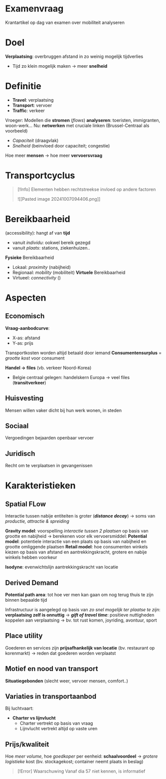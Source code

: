 # Examenvraag
Krantartikel op dag van examen over mobiliteit analyseren
# Doel
**Verplaatsing**: overbruggen afstand in zo weinig mogelijk tijdverlies
-  Tijd zo klein mogelijk maken
	-> meer **snelheid**
# Definitie
- **Travel**: verplaatsing
- **Transport**: vervoer
- **Traffic**: verkeer

Vroeger: Modellen die **stromen** (*flows*) **analyseren**: toeristen, immigranten, woon-werk...
Nu: **netwerken** met cruciale linken (Brussel-Centraal als voorbeeld)
- *Capaciteit* (draagvlak)
- *Snelheid* (beinvloed door capaciteit; congestie)

Hoe meer **mensen** -> hoe meer **vervoersvraag**
# Transportcyclus

> [!Info]
> Elementen hebben rechtstreekse invloed op andere factoren
> 
> ![[Pasted image 20241007094406.png]]

# Bereikbaarheid
(accessibility): hangt af van **tijd**
- vanuit *individu*: ookwel bereik gezegd
- vanuit *plaats*: stations, ziekenhuizen..

**Fysieke** Bereikbaarheid
- Lokaal: *proximity* (nabijheid)
- Regionaal: *mobility* (mobiliteit)
**Virtuele** Bereikbaarheid
- Virtueel: *connectivity* ()
# Aspecten
## Economisch
**Vraag-aanbodcurve**:
- X-as: afstand
- Y-as: prijs

Transportkosten worden altijd betaald door iemand
**Consumentensurplus** = *grootte kost* voor consument

**Handel -> files** (vb. verkeer Noord-Korea)
- Belgie centraal gelegen: handelskern Europa -> veel files (**transitverkeer**)

## Huisvesting
Mensen willen vaker dicht bij hun werk wonen, in steden
## Sociaal 
Vergoedingen bejaarden openbaar vervoer
## Juridisch 
Recht om te verplaatsen in gevangenissen
# Karakteristieken
## Spatial FLow
Interactie tussen nabije entiteiten is groter (***distance decay***)
-> soms van *productie, attractie & spreiding*

**Gravity model**: voorspelling *interactie tussen 2 plaatsen* op basis van grootte en nabijheid
-> berekenen voor elk vervoersmiddel: 
**Potential model**: potentiele interactie van een plaats op basis van nabijheid en grootte omliggende plaatsen
**Retail model**: hoe consumenten winkels kiezen op basis van afstand en aantrekkingskracht, grotere en nabije winkels hebben voorkeur

**Isodyne**: evenwichtslijn aantrekkingskracht van locatie

## Derived Demand
**Potential path area**: tot hoe ver men kan gaan om nog terug thuis te zijn binnen bepaalde tijd

Infrastructuur is aangelegd op basis van *zo snel mogelijk ter plaatse te zijn*: **verplaatsing zelf is onnuttig**
-> ***gift of travel time***: positieve nuttigheden koppelen aan verplaatsing
	-> bv. tot rust komen, joyriding, avontuur, sport
## Place utility
Goederen en services zijn **prijsafhankelijk van locatie** (bv. restaurant op korenmarkt)
-> reden dat goederen worden verplaatst
## Motief en nood van transport
**Situatiegebonden** (slecht weer, vervoer mensen, comfort..)
## Variaties in transportaanbod
Bij luchtvaart:
- **Charter vs lijnvlucht**
	- Charter vertrekt op basis van vraag
	- Lijnvlucht vertrekt altijd op vaste uren
## Prijs/kwaliteit
Hoe *meer volume*, hoe *goedkoper* per eenheid: **schaalvoordeel**
-> *grotere logistieke* kost (bv. stockagekost; container neemt plaats in beslag)



> [!Error] Waarschuwing
> Vanaf dia 57 niet kennen, is informatief